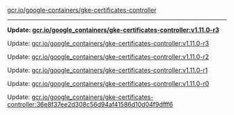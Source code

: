 [gcr.io/google-containers/gke-certificates-controller](https://hub.docker.com/r/cruse/gke-certificates-controller/tags/) 

----
**Update: [gcr.io/google_containers/gke-certificates-controller:v1.11.0-r3](https://hub.docker.com/r/cruse/gke-certificates-controller/tags/)**

Update: [gcr.io/google_containers/gke-certificates-controller:v1.11.0-r3](https://hub.docker.com/r/cruse/gke-certificates-controller/tags/)

Update: [gcr.io/google_containers/gke-certificates-controller:v1.11.0-r2](https://hub.docker.com/r/cruse/gke-certificates-controller/tags/)

Update: [gcr.io/google_containers/gke-certificates-controller:v1.11.0-r1](https://hub.docker.com/r/cruse/gke-certificates-controller/tags/)

Update: [gcr.io/google_containers/gke-certificates-controller:v1.11.0-r0](https://hub.docker.com/r/cruse/gke-certificates-controller/tags/)

Update: [gcr.io/google_containers/gke-certificates-controller:36e8f37ee2d308c56d94af41586d10d04f9dfff6](https://hub.docker.com/r/cruse/gke-certificates-controller/tags/)

